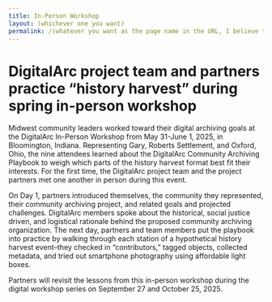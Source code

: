 ```yaml
--- 
title: In-Person Workshop
layout: (whichever one you want) 
permalink: /(whatever you want as the page name in the URL, I believe this also gets set in the navigation.yml) 
--- 
```


# DigitalArc project team and partners practice “history harvest” during spring in-person workshop 

Midwest community leaders worked toward their digital archiving goals at the DigitalArc In-Person Workshop from May 31-June 1, 2025, in Bloomington, Indiana. Representing Gary, Roberts Settlement, and Oxford, Ohio, the nine attendees learned about the DigitalArc Community Archiving Playbook to weigh which parts of the history harvest format best fit their interests. For the first time, the DigitalArc project team and the project partners met one another in person during this event. 

On Day 1, partners introduced themselves, the community they represented, their community archiving project, and related goals and projected challenges. DigitalArc members spoke about the historical, social justice driven, and logistical rationale behind the proposed community archiving organization. The next day, partners and team members put the playbook into practice by walking through each station of a hypothetical history harvest event–they checked in “contributors,” tagged objects, collected metadata, and tried out smartphone photography using affordable light boxes.  

Partners will revisit the lessons from this in-person workshop during the digital workshop series on September 27 and October 25, 2025.  

 
